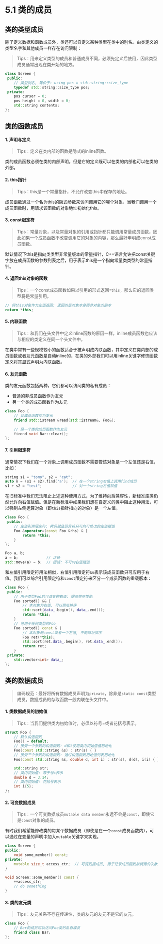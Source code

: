 # 5.1 类的成员

## 类的类型成员

除了定义数据和函数成员外，类还可以自定义某种类型在类中的别名。由类定义的类型名字和其他成员一样存在访问限制：

> Tips：用来定义类型的成员和普通成员不同，必须先定义后使用，因此类型成员通常出现在类开始的地方。

```c++
class Screen {
 public:
    // 类型别名, 等价于: using pos = std::string::size_type
    typedef std::string::size_type pos;
 private:
    pos cursor = 0;
    pos height = 0, width = 0;
    std::string contents;
};
```

## 类的函数成员

#### 1. 声明与定义

> Tips：定义在类内部的函数是隐式的inline函数。

类的成员函数必须在类的内部声明，但是它的定义既可以在类的内部也可以在类的外部。

#### 2. this指针

> Tips：this是一个常量指针，不允许改变this中保存的地址。

成员函数通过一个名为this的隐式参数来访问调用它的哪个对象，当我们调用一个成员函数时，用请求该函数的对象地址初始化this。

#### 3. const限定符

> Tips：常量对象，以及常量对象的引用或指针都只能调用常量成员函数，因此如果一个成员函数不改变调用它的对象的内容，那么最好申明成const成员函数。

默认情况下this是指向类类型非常量版本的常量指针，C++语言允许把const关键字放在成员函数的参数列表之后，用于表示this是一个指向常量类类型的常量指针。

#### 4. 返回this对象的函数

> Tips：一个const成员函数如果以引用的形式返回`*this`，那么它的返回类型将是常量引用。

```c++
// 将this对象作为左值返回: 返回的是对象本身而非对象的副本
return *this;
```

#### 5. 内联函数

> Tips：和我们在头文件中定义inline函数的原因一样，inline成员函数也应该与相应的类定义在同一个头文件中。

在类中常有一些规模较小的函数适合于被声明成内联函数，其中定义在类内部的成员函数或者友元函数是自动inline的，在类的外部我们可以用inline关键字修饰函数定义将其显式声明为内联函数。

#### 6. 友元函数

类的友元函数包括两种，它们都可以访问类的私有成员：

* 普通的非成员函数作为友元
* 另一个类的成员函数作为友元

```c++
class Foo {
    // 非成员函数作为友元
    friend std::istream &read(std::istream&, Foo&);
    
    // 另一个类的成员函数作为友元
    firend void Bar::clear();
};
```

#### 7. 引用限定符 

通常情况下我们在一个对象上调用成员函数不需要管该对象是一个左值还是右值，比如：

```c++
string s1 = "tomo", s2 = "cat";
auto n = (s1 + s2).find('a');  // 在一个string右值上调用find成员
s1 + s2 = "test";              // 对一个string右值赋值
```

在旧标准中我们无法阻止上述这种使用方式，为了维持向后兼容性，新标准库类仍然允许向右值赋值。但是在新标准中如果我们想在自定义的类中阻止这种用法，可以强制左侧运算对象（即`this`指针指向的对象）是一个左值。

```c++
class Foo {
 public:
    // 左值引用限定符: 拷贝赋值运算符只可向可修改的左值赋值
    Foo &operator=(const Foo &rhs) & {
        return *this;
    }
};

Foo a, b;
a = b;             // 正确
std::move(a) = b;  // 错误: 不可向右值赋值
```

和左值引用限定符用法相似，右值引用限定符`&&`表示该成员函数只可应用于右值。我们可以综合引用限定符和`const`限定符来区分一个成员函数的重载版本：

```c++
class Foo {
 public:
    // 用于类型Foo的可改变的右值: 提高排序性能
    Foo sorted() && {
        // 本对象为右值, 可以原址排序
        std::sort(data_.begin(), data_.end());
        return *this;
    }
    // 可用于任何类型的Foo
    Foo sorted() const & {
        // 本对象是const或者一个左值, 不能原址排序
        Foo ret(*this);
        std::sort(ret.data_.begin(), ret.data_.end());
        return ret;
    }
 private:
    std::vector<int> data_;
};
```

## 类的数据成员

> 编码规范：最好将所有数据成员声明为`private`，除非是`static const`类型成员，数据成员的存取函数一般内联在头文件中。

#### 1. 类数据成员的初始值

> Tips：当我们提供类内初始值时，必须以符号=或者花括号表示。

```c++
struct Foo {
    // 默认构造函数
    Foo() = default;
    // 接受一个参数的构造函数: d和i使用类内初始值值初始化
    Foo(const std::string &s) : str(s) { }
    // 接受三个参数的构造函数: 通过构造函数初始值列表初始化
    Foo(const std::string &s, double d, int i) : str(s), d(d), i(i) { }

    std::string str;
    // 类内初始值: 等于号=表示
    double d = 3.14;
    // 类内初始值: 花括号表示
    int i{5};
};
```

#### 2. 可变数据成员

> Tips：一个可变数据成员`mutable data member`永远不会是`const`，即使它是`const`对象的成员。

有时我们希望能修改类的每某个数据成员（即使是在一个`const`成员函数内），可以通过在变量的声明中加入`mutable`关键字来实现。

```c++
class Screen {
public:
    void some_member() const;
private:
    mutable size_t access_ctr;  // 可变数据成员, 用于记录成员函数被调用的次数
}

void Screen::some_member() const {
    ++access_ctr;
    // do something
}
```

#### 3. 类的友元类

> Tips：友元关系不存在传递性，类的友元的友元不是它的友元。

```c++
class Foo {
    // Bar的成员可以访问Foo类的私有成员
    friend class Bar;
};
```
